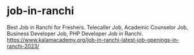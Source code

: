 # job-in-ranchi
Best Job in Ranchi for Freshers. Telecaller Job, Academic Counselor Job, Business Developer Job, PHP Developer Job in Ranchi. https://www.kalamacademy.org/job-in-ranchi-latest-job-openings-in-ranchi-2023/
